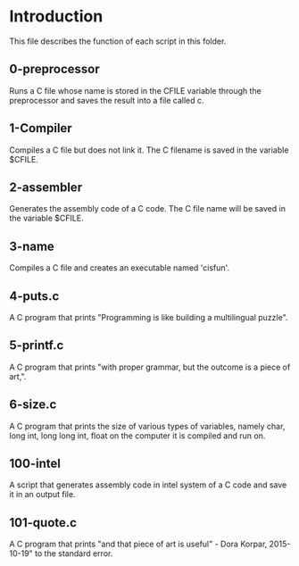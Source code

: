 # Introduction

This file describes the function of each script in this folder.

## 0-preprocessor

Runs a C file whose name is stored in the CFILE variable through the
preprocessor and saves the result into a file called c.

## 1-Compiler

Compiles a C file but does not link it. The C filename is saved in the variable
$CFILE.

## 2-assembler

Generates the assembly code of a C code. The C file name will be saved in the
variable $CFILE.

## 3-name

Compiles a C file and creates an executable named 'cisfun'.

## 4-puts.c

A C program that prints "Programming is like building a multilingual puzzle".

## 5-printf.c

A C program that prints "with proper grammar, but the outcome is a piece of
art,".

## 6-size.c

A C program that prints the size of various types of variables, namely char,
long int, long long int, float on the computer it is compiled and run on.

## 100-intel

A script that generates assembly code in intel system of a C code and save it in
an output file.

## 101-quote.c

A C program that prints "and that piece of art is useful\" - Dora Korpar,
2015-10-19" to the standard error.
